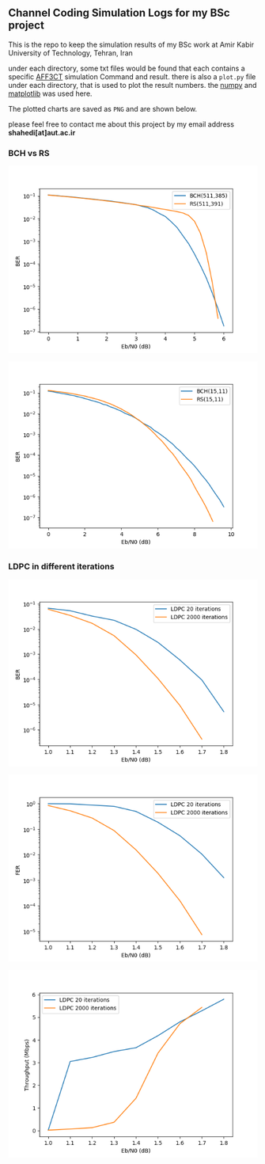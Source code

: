 ## Channel Coding Simulation Logs for my BSc project

This is the repo to keep the simulation results of my BSc work at Amir Kabir University of Technology, Tehran, Iran

under each directory, some txt files would be found that each contains a specific [AFF3CT](https://github.com/aff3ct/aff3ct) simulation Command and result. there is also a `plot.py` file under each directory, that is used to plot the result numbers. the [numpy](https://numpy.org/) and [matplotlib](https://matplotlib.org/) was used here.

The plotted charts are saved as `PNG` and are shown below.

please feel free to contact me about this project by my email address **shahedi[at]aut.ac.ir**

### BCH vs RS

![Bit Error Rate (BCH vs RS in 511 frame size)](BCH_vs_RS/15_11.png)

![Bit Error Rate (BCH vs RS in 15 frame size)](BCH_vs_RS/511_xxx.png)



### LDPC in different iterations

![](LDPC_i20_vs_i2000/BER.png)

![](LDPC_i20_vs_i2000/FER.png)

![](LDPC_i20_vs_i2000/THR.png)

